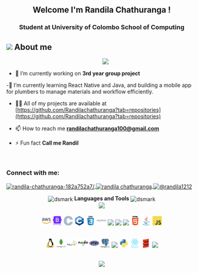 <h2 align="center">Welcome I'm Randila Chathuranga !</h2>
<h3 align="center">Student at University of Colombo School of Computing</h3>

## <picture><img src = "https://github.com/7oSkaaa/7oSkaaa/blob/main/Images/about_me.gif?raw=true" width = 50px></picture> About me

<picture> <img align="right" src="https://github.com/7oSkaaa/7oSkaaa/blob/main/Images/Right_Side.gif?raw=true" width = 250px></picture>

<br>


- 🔭 I’m currently working on **3rd year group project**

-🌱 I’m currently learning React Native and Java, and building a mobile app for plumbers to manage materials and workflow efficiently.

- 👨‍💻 All of my projects are available at [https://github.com/Randilachathuranga?tab=repositories](https://github.com/Randilachathuranga?tab=repositories)

- 📫 How to reach me **randilachathuranga100@gmail.com**

- ⚡ Fun fact **Call me Randil**
<br>

  <h3 align="left">Connect with me:</h3>
<p align="left">
  <a href="https://linkedin.com/in/randila-chathuranga-182a752a7/" target="blank">
    <img align="center" src="https://raw.githubusercontent.com/rahuldkjain/github-profile-readme-generator/master/src/images/icons/Social/linked-in-alt.svg" alt="randila-chathuranga-182a752a7/" height="30" width="40" />
  </a>
  <a href="https://stackoverflow.com/users/randila chathuranga" target="blank">
    <img align="center" src="https://raw.githubusercontent.com/rahuldkjain/github-profile-readme-generator/master/src/images/icons/Social/stack-overflow.svg" alt="randila chathuranga" height="30" width="40" />
  </a>
  <a href="https://www.hackerrank.com/profile/Randila1212" target="blank">
    <img align="center" src="https://raw.githubusercontent.com/rahuldkjain/github-profile-readme-generator/master/src/images/icons/Social/hackerrank.svg" alt="@randila1212" height="30" width="40" />
  </a>
</p>

<div align="center">
  <img alt="dsmark" align="center" height="50px" width="50px" src="https://c.tenor.com/cXlrPENTVkEAAAAi/chika-dance.gif">
  <b>Languages and Tools</b>
  <img alt="dsmark" align="center" height="50px" width="50px" src="https://c.tenor.com/cXlrPENTVkEAAAAi/chika-dance.gif">

  <br />
  <img src="https://user-images.githubusercontent.com/73097560/115834477-dbab4500-a447-11eb-908a-139a6edaec5c.gif">
  <br /><br />
  <code><img width="5%" src="https://raw.githubusercontent.com/devicons/devicon/master/icons/amazonwebservices/amazonwebservices-original-wordmark.svg"></code>
  <code><img width="5%" src="https://raw.githubusercontent.com/devicons/devicon/master/icons/bootstrap/bootstrap-plain-wordmark.svg"></code>
  <code><img width="5%" src="https://raw.githubusercontent.com/devicons/devicon/master/icons/c/c-original.svg"></code>
  <code><img width="5%" src="https://raw.githubusercontent.com/devicons/devicon/master/icons/cplusplus/cplusplus-original.svg"></code>
  <code><img width="5%" src="https://raw.githubusercontent.com/devicons/devicon/master/icons/css3/css3-original-wordmark.svg"></code>
  <code><img width="5%" src="https://raw.githubusercontent.com/devicons/devicon/master/icons/express/express-original-wordmark.svg"></code>
  <code><img width="5%" src="https://www.vectorlogo.zone/logos/figma/figma-icon.svg"></code>
  <code><img width="5%" src="https://www.vectorlogo.zone/logos/flutterio/flutterio-icon.svg"></code>
    <code><img width="5%" src="https://www.vectorlogo.zone/logos/git-scm/git-scm-icon.svg"></code>
  <code><img width="5%" src="https://raw.githubusercontent.com/devicons/devicon/master/icons/html5/html5-original-wordmark.svg"></code>
  <code><img width="5%" src="https://raw.githubusercontent.com/devicons/devicon/master/icons/java/java-original.svg"></code>
  <code><img width="5%" src="https://raw.githubusercontent.com/devicons/devicon/master/icons/javascript/javascript-original.svg"></code>
  <br /><br />

  <code><img width="5%" src="https://raw.githubusercontent.com/devicons/devicon/master/icons/linux/linux-original.svg"></code>
  <code><img width="5%" src="https://raw.githubusercontent.com/devicons/devicon/master/icons/mongodb/mongodb-original-wordmark.svg"></code>
  <code><img width="5%" src="https://raw.githubusercontent.com/devicons/devicon/master/icons/mysql/mysql-original-wordmark.svg"></code>
  <code><img width="5%" src="https://raw.githubusercontent.com/devicons/devicon/master/icons/nodejs/nodejs-original-wordmark.svg"></code>
  <code><img width="5%" src="https://raw.githubusercontent.com/devicons/devicon/master/icons/php/php-original.svg"></code>
  <code><img width="5%" src="https://raw.githubusercontent.com/devicons/devicon/master/icons/postgresql/postgresql-original-wordmark.svg"></code>
  <code><img width="5%" src="https://www.vectorlogo.zone/logos/getpostman/getpostman-icon.svg"></code>
  <code><img width="5%" src="https://raw.githubusercontent.com/devicons/devicon/master/icons/python/python-original.svg"></code>
  <code><img width="5%" src="https://raw.githubusercontent.com/devicons/devicon/master/icons/react/react-original-wordmark.svg"></code>
  <code><img width="5%" src="https://raw.githubusercontent.com/devicons/devicon/master/icons/scala/scala-original.svg"></code>
  <code><img width="5%" src="https://www.vectorlogo.zone/logos/tailwindcss/tailwindcss-icon.svg"></code>
  <br /><br />

</div>

<div align="center">
  <img src="https://user-images.githubusercontent.com/73097560/115834477-dbab4500-a447-11eb-908a-139a6edaec5c.gif">
  <br />

